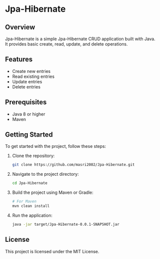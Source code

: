 
# Jpa-Hibernate

## Overview
Jpa-Hibernate is a simple Jpa-Hibernate CRUD application built with Java. It provides basic create, read, update, and delete operations.

## Features
- Create new entries
- Read existing entries
- Update entries
- Delete entries

## Prerequisites
- Java 8 or higher
- Maven 

## Getting Started
To get started with the project, follow these steps:

1. Clone the repository:
    ```bash
    git clone https://github.com/masri2002/Jpa-Hibernate.git
    ```
2. Navigate to the project directory:
    ```bash
    cd Jpa-Hibernate
    ```
3. Build the project using Maven or Gradle:
    ```bash
    # For Maven
    mvn clean install

    ```
4. Run the application:
    ```bash
    java -jar target/Jpa-Hibernate-0.0.1-SNAPSHOT.jar
    ```

## License
This project is licensed under the MIT License.
